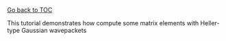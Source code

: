 [Go back to TOC](../../../../README.md)

This tutorial demonstrates how compute some matrix elements with Heller-type Gaussian wavepackets

